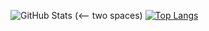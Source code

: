 <!--
**estebansalguero/estebansalguero** is a ✨ _special_ ✨ repository because its `README.md` (this file) appears on your GitHub profile.

Here are some ideas to get you started:

- 🔭 I’m currently working on ...
- 🌱 I’m currently learning ...
- 👯 I’m looking to collaborate on ...
- 🤔 I’m looking for help with ...
- 💬 Ask me about ...
- 📫 How to reach me: ...
- 😄 Pronouns: ...
- ⚡ Fun fact: ...
-->
![GitHub Stats](https://github-readme-stats.vercel.app/api?username=estebansalguero&theme=radical) (<-- two spaces)
[![Top Langs](https://github-readme-stats.vercel.app/api/top-langs/?username=estebansalguero&layout=compact&theme=radical)](https://github.com/anuraghazra/github-readme-stats)
